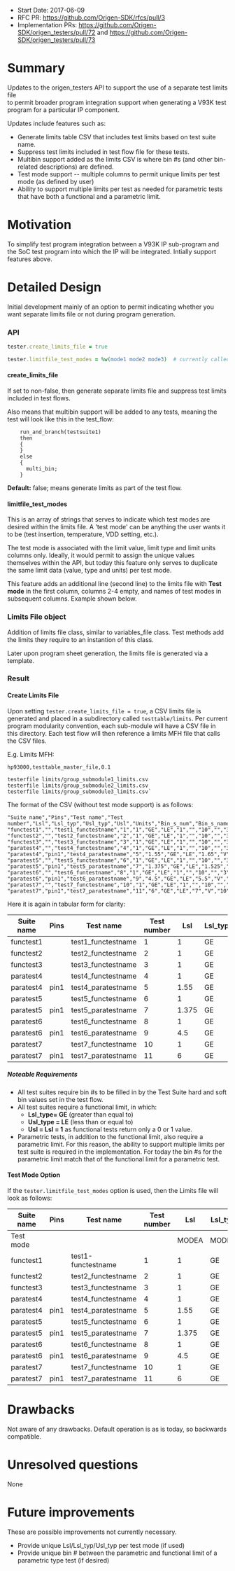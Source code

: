 - Start Date: 2017-06-09
- RFC PR: https://github.com/Origen-SDK/rfcs/pull/3
- Implementation PRs: https://github.com/Origen-SDK/origen_testers/pull/72 and https://github.com/Origen-SDK/origen_testers/pull/73 

# Summary

Updates to the origen_testers API to support the use of a separate test limits file   
to permit broader program integration support when generating a V93K test program
for a particular IP component.

Updates include features such as:

- Generate limits table CSV that includes test limits based on test suite name.
- Suppress test limits included in test flow file for these tests.
- Multibin support added as the limits CSV is where bin #s (and other bin-related descriptions) are defined.
- Test mode support -- multiple columns to permit unique limits per test mode (as defined by user)
- Ability to support multiple limits per test as needed for parametric tests that have both a functional and a parametric limit.


# Motivation

To simplify test program integration between a V93K IP sub-program and the SoC test program
into which the IP will be integrated.  Intially support features above.

# Detailed Design

Initial development mainly of an option to permit indicating whether you want separate limits file or 
not during program generation.   

### API

~~~ruby
tester.create_limits_file = true

tester.limitfile_test_modes = %w(mode1 mode2 mode3)  # currently called limitfile_pims_events but prefer this name
~~~

#### create_limits_file

If set to non-false, then generate separate limits file and suppress test limits included in test flows.

Also means that multibin support will be added to any tests, meaning the test will look like this in the test_flow:

~~~
    run_and_branch(testsuite1)
    then
    {
    }
    else
    {
      multi_bin;
    }
~~~
**Default:** false; means generate limits as part of the test flow.

#### limitfile_test_modes
This is an array of strings that serves to indicate which test modes are desired within the limits file.  A 'test mode' can be anything the user wants it to be (test insertion, temperature, VDD setting, etc.).

The test mode is associated with the limit value, limit type and limit units columns only.  Ideally, it would permit to assign the unique values themselves within the API, but today this feature only serves to duplicate the same limit data (value, type and units) per test mode.

This feature adds an additional line (second line) to the limits file with **Test mode** in the first column, columns 2-4 empty, and names of test modes in subsequent columns.  Example shown below.

### Limits File object

Addition of limits file class, similar to variables_file class.   Test methods add the limits they
require to an instantion of this class.

Later upon program sheet generation, the limits file is generated via a template.

### Result

#### Create Limits File
Upon setting `tester.create_limits_file = true`, a CSV limits file is generated and placed in a subdirectory called `testtable/limits`. Per current program modularity convention, each sub-module will have a CSV file in this directory.  Each test flow will then reference a limits MFH file that calls the CSV files.

E.g. Limits MFH:

~~~
hp93000,testtable_master_file,0.1

testerfile limits/group_submodule1_limits.csv
testerfile limits/group_submodule2_limits.csv
testerfile limits/group_submodule3_limits.csv`
~~~

The format of the CSV (without test mode support) is as follows:
~~~
"Suite name","Pins","Test name","Test number","Lsl","Lsl_typ","Usl_typ","Usl","Units","Bin_s_num","Bin_s_name","Bin_h_num","Bin_h_name","Bin_type","Bin_reprobe","Bin_overon","Test_remarks"
"functest1","","test1_functestname","1","1","GE","LE","1","","10","","3","","","","",""
"functest2","","test2_functestname","2","1","GE","LE","1","","10","","3","","","","",""
"functest3","","test3_functestname","3","1","GE","LE","1","","10","","3","","","","",""
"paratest4","","test4_functestname","4","1","GE","LE","1","","10","","3","","","","",""
"paratest4","pin1","test4_paratestname","5","1.55","GE","LE","1.65","V","10","","3","","","","",""
"paratest5","","test5_functestname","6","1","GE","LE","1","","10","","3","","","","",""
"paratest5","pin1","test5_paratestname","7","1.375","GE","LE","1.525","V","10","","3","","","","",""
"paratest6","","test6_funtestname","8","1","GE","LE","1","","10","","3","","","","",""
"paratest6","pin1","test6_paratestname","9","4.5","GE","LE","5.5","V","10","","3","","","","",""
"paratest7","","test7_functestname","10","1","GE","LE","1","","10","","3","","","","",""
"paratest7","pin1","test7_paratestname","11","6","GE","LE","7","V","10","","3","","","","",""
~~~

Here it is again in tabular form for clarity:

|Suite name|Pins|Test name|Test number|Lsl|Lsl_typ|Usl_typ|Usl|Units|Bin_s_num|Bin_s_name|Bin_h_num|Bin_h_name|Bin_type|Bin_reprobe|Bin_overon|Test_remarks|
|--|--|--|--|--|--|--|--|--|--|--|--|--|--|--|--|--|
|functest1||test1_functestname|1 |1    |GE|LE|1    ||10||3| | | | | | 
|functest2||test2_functestname|2 |1    |GE|LE|1    ||10||3| | | | | | 
|functest3||test3_functestname   |3 |1    |GE|LE|1    ||10||3| | | | | | 
|paratest4||test4_functestname   |4 |1    |GE|LE|1    ||10||3| | | | | | 
|paratest4|pin1|test4_paratestname|5 |1.55 |GE|LE|1.65 |V|10||3| | | | | | 
|paratest5||test5_functestname|6 |1    |GE|LE|1    ||10||3| | | | | | 
|paratest5|pin1|test5_paratestname|7 |1.375|GE|LE|1.525|V|10||3| | | | | | 
|paratest6||test6_functestname   |8 |1    |GE|LE|1    ||10||3| | | | | | 
|paratest6|pin1|test6_paratestname|9 |4.5  |GE|LE|5.5  |V|10||3| | | | | | 
|paratest7||test7_functestname   |10|1    |GE|LE|1    ||10||3| | | | | | 
|paratest7|pin1|test7_paratestname|11|6    |GE|LE|7    |V|10||3| | | | | | 

##### Noteable Requirements
- All test suites require bin #s to be filled in by the Test Suite hard and soft bin values set in the test flow.
- All test suites require a functional limit, in which:
   - **Lsl_type= GE** (greater than equal to)
   - **Usl_type = LE** (less than or equal to)
   - **Usl = Lsl = 1** as functional tests return only a 0 or 1 value.
- Parametric tests, in addition to the functional limit, also require a parametric limit.  For this reason, the ability to support multiple limits per test suite is required in the implementation.  For today the bin #s for the parametric limit match that of the functional limit for a parametric test.


#### Test Mode Option
If the `tester.limitfile_test_modes` option is used, then the Limits file will look as follows:

|Suite name|Pins|Test name|Test number|Lsl|Lsl_typ|Usl_typ|Usl|Units|Lsl|Lsl_typ|Usl_typ|Usl|Units|Bin_s_num|Bin_s_name|Bin_h_num|Bin_h_name|Bin_type|Bin_reprobe|Bin_overon|Test_remarks|
|--|--|--|--|--|--|--|--|--|--|--|--|--|--|--|--|--|--|--|--|--|--|
|Test mode||||MODEA|MODEA|MODEA|MODEA|MODEA|MODEB|MODEB|MODEB|MODEB|MODEB| | | | |||||
|functest1||test1-functestname|1 |1    |GE|LE|1    ||1|GE|LE|1||10||3| | | | | | 
|functest2||test2_functestname|2 |1    |GE|LE|1    ||1|GE|LE|1||10||3| | | | | | 
|functest3||test3_functestname |3 |1    |GE|LE|1    ||1|GE|LE|1||10||3| | | | | |
|paratest4||test4_functestname  |4 |1    |GE|LE|1    ||1|GE|LE|1||10||3| | | | | |
|paratest4|pin1|test4_paratestname|5 |1.55 |GE|LE|1.65 |V|1.55|GE|LE|1.65|V|10||3| | | | | | 
|paratest5||test5_functestname  |6 |1    |GE|LE|1    ||1|GE|LE|1||10||3| | | | | | 
|paratest5|pin1|test5_paratestname|7 |1.375|GE|LE|1.525|V|1.375|GE|LE|1.525|V|10||3| | | | | | 
|paratest6||test6_functestname   |8 |1    |GE|LE|1    ||1|GE|LE|1||10||3| | | | | | 
|paratest6|pin1|test6_paratestname|9 |4.5  |GE|LE|5.5  |V|4.5|GE|LE|5.5|V|10||3| | | | | | 
|paratest7||test7_functestname |10|1    |GE|LE|1    ||1|GE|LE|1||10||3| | | | | | 
|paratest7|pin1|test7_paratestname|11|6    |GE|LE|7    |V|6|GE|LE|7|V|10||3| | | | | | 

# Drawbacks

Not aware of any drawbacks.  Default operation is as is today, so backwards compatible.

# Unresolved questions
None

# Future improvements
These are possible improvements not currently necessary.

- Provide unique Lsl/Lsl_typ/Usl_typ per test mode (if used)
- Provide unique bin # between the parametric and functional limit of a parametric type test (if desired)

